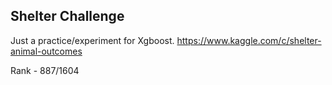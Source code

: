 Shelter Challenge
-----------------

Just a practice/experiment for Xgboost. https://www.kaggle.com/c/shelter-animal-outcomes

Rank - 887/1604
